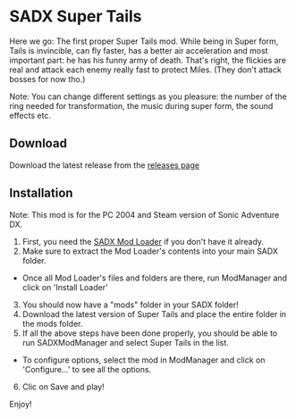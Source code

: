 # SADX Super Tails

Here we go: The first proper Super Tails mod. While being in Super form, Tails is invincible, can fly faster, has a better air acceleration and most important part: he has his funny army of death. 
That's right, the flickies are real and attack each enemy really fast to protect Miles. (They don't attack bosses for now tho.) 

Note: You can change different settings as you pleasure: the number of the ring needed for transformation, the music during super form, the sound effects etc.

Download
--------

Download the latest release from the [releases page](https://github.com/Sora-yx/SADX-Super-Tails/releases)

Installation
------------

Note: This mod is for the PC 2004 and Steam version of Sonic Adventure DX.

1) First, you need the [SADX Mod Loader](https://www.moddb.com/mods/sadx-dreamcast-conversion/news/new-mod-installer-now-available1) if you don't have it already.
2) Make sure to extract the Mod Loader's contents into your main SADX folder.
 - Once all Mod Loader's files and folders are there, run ModManager and click on 'Install Loader'
3) You should now have a "mods" folder in your SADX folder!
4) Download the latest version of Super Tails and place the entire folder in the mods folder.
5) If all the above steps have been done properly, you should be able to run SADXModManager and select Super Tails in the list.
 - To configure options, select the mod in ModManager and click on 'Configure...' to see all the options.
6) Clic on Save and play!

Enjoy!